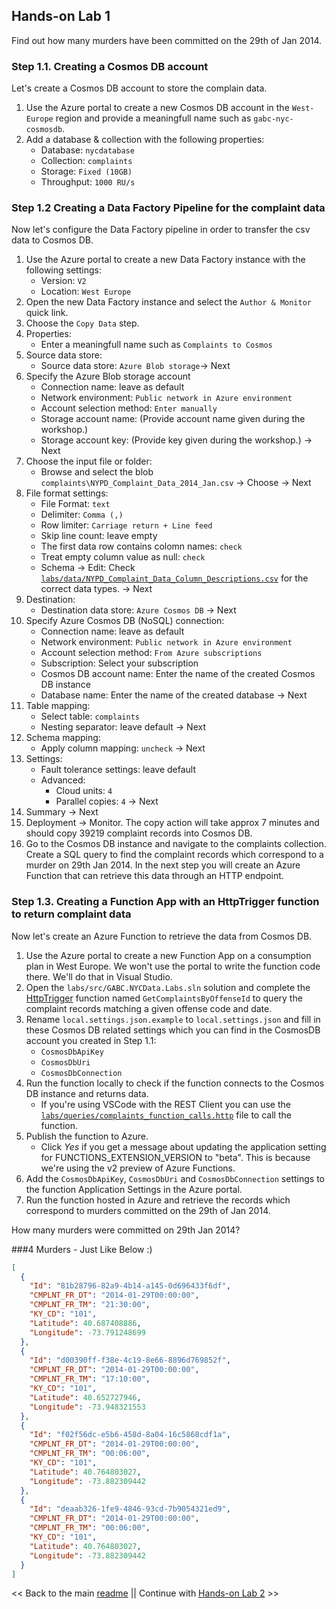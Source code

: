 ## Hands-on Lab 1

Find out how many murders have been committed on the 29th of Jan 2014.

### Step 1.1. Creating a Cosmos DB account

Let's create a Cosmos DB account to store the complain data.

1. Use the Azure portal to create a new Cosmos DB account in the `West-Europe` region and provide a meaningfull name such as `gabc-nyc-cosmosdb`.
2. Add a database & collection with the following properties:
    - Database: `nycdatabase`
    - Collection: `complaints`
    - Storage: `Fixed (10GB)`
    - Throughput: `1000 RU/s`

### Step 1.2 Creating a Data Factory Pipeline for the complaint data

Now let's configure the Data Factory pipeline in order to transfer the csv data to Cosmos DB.

1. Use the Azure portal to create a new Data Factory instance with the following settings:
    - Version: `V2`
    - Location: `West Europe`
2. Open the new Data Factory instance and select the `Author & Monitor` quick link. 
3. Choose the `Copy Data` step.
4. Properties:
    - Enter a meaningfull name such as `Complaints to Cosmos`
5. Source data store:
    - Source data store: `Azure Blob storage`-> Next
6. Specify the Azure Blob storage account
    - Connection name: leave as default
    - Network environment: `Public network in Azure environment`
    - Account selection method: `Enter manually`
    - Storage account name: (Provide account name given during the workshop.)
    - Storage account key: (Provide key given during the workshop.) -> Next
7. Choose the input file or folder:
    - Browse and select the blob `complaints\NYPD_Complaint_Data_2014_Jan.csv` -> Choose -> Next
8. File format settings:
    - File Format: `text`
    - Delimiter: `Comma (,)`
    - Row limiter: `Carriage return + Line feed`
    - Skip line count: leave empty
    - The first data row contains colomn names: `check`
    - Treat empty column value as null: `check`
    - Schema -> Edit: Check [`labs/data/NYPD_Complaint_Data_Column_Descriptions.csv`](labs/data/NYPD_Complaint_Data_Column_Description.csv) for the correct data types. -> Next
9. Destination:
    - Destination data store: `Azure Cosmos DB` -> Next
10. Specify Azure Cosmos DB (NoSQL) connection:
    - Connection name: leave as default
    - Network environment: `Public network in Azure environment`
    - Account selection method: `From Azure subscriptions`
    - Subscription: Select your subscription
    - Cosmos DB account name: Enter the name of the created Cosmos DB instance
    - Database name: Enter the name of the created database -> Next
11. Table mapping:
    - Select table: `complaints` 
    - Nesting separator: leave default -> Next
12. Schema mapping:
    - Apply column mapping: `uncheck` -> Next
13.  Settings:
     - Fault tolerance settings: leave default
     - Advanced:
        - Cloud units: `4`
        - Parallel copies: `4` -> Next
14. Summary -> Next
15. Deployment -> Monitor. The copy action will take approx 7 minutes and should copy 39219 complaint records into Cosmos DB.
16. Go to the Cosmos DB instance and navigate to the complaints collection. Create a SQL query to find the complaint records which correspond to a murder on 29th Jan 2014. In the next step you will create an Azure Function that can retrieve this data through an HTTP endpoint.

### Step 1.3. Creating a Function App with an HttpTrigger function to return complaint data

Now let's create an Azure Function to retrieve the data from Cosmos DB.

1. Use the Azure portal to create a new Function App on a consumption plan in West Europe. We won't use the portal to write the function code there. We'll do that in Visual Studio.
2. Open the `labs/src/GABC.NYCData.Labs.sln` solution and complete the [HttpTrigger](https://docs.microsoft.com/en-us/azure/azure-functions/functions-bindings-http-webhook) function named `GetComplaintsByOffenseId` to query the complaint records matching a given offense code and date. 
3. Rename `local.settings.json.example` to `local.settings.json` and fill in these Cosmos DB related settings which you can find in the CosmosDB account you created in Step 1.1:
    - `CosmosDbApiKey`
    - `CosmosDbUri`
    - `CosmosDbConnection`
4. Run the function locally to check if the function connects to the Cosmos DB instance and returns data. 
    - If you're using VSCode with the REST Client you can use the [`labs/queries/complaints_function_calls.http`](labs/queries/complaints_function_calls.http) file to call the function.
5. Publish the function to Azure. 
    - Click _Yes_ if you get a message about updating the application setting for FUNCTIONS_EXTENSION_VERSION to "beta". This is because we're using the v2 preview of Azure Functions.
6. Add the `CosmosDbApiKey`, `CosmosDbUri` and `CosmosDbConnection` settings to the function Application Settings in the Azure portal.
7. Run the function hosted in Azure and retrieve the records which correspond to murders committed on the 29th of Jan 2014. 

How many murders were committed on 29th Jan 2014?

###4 Murders - Just Like Below :)

```json
[
  {
    "Id": "81b28796-82a9-4b14-a145-0d696433f6df",
    "CMPLNT_FR_DT": "2014-01-29T00:00:00",
    "CMPLNT_FR_TM": "21:30:00",
    "KY_CD": "101",
    "Latitude": 40.687408886,
    "Longitude": -73.791248699
  },
  {
    "Id": "d00390ff-f38e-4c19-8e66-8896d769852f",
    "CMPLNT_FR_DT": "2014-01-29T00:00:00",
    "CMPLNT_FR_TM": "17:10:00",
    "KY_CD": "101",
    "Latitude": 40.652727946,
    "Longitude": -73.948321553
  },
  {
    "Id": "f02f56dc-e5b6-458d-8a04-16c5868cdf1a",
    "CMPLNT_FR_DT": "2014-01-29T00:00:00",
    "CMPLNT_FR_TM": "00:06:00",
    "KY_CD": "101",
    "Latitude": 40.764803027,
    "Longitude": -73.882309442
  },
  {
    "Id": "deaab326-1fe9-4846-93cd-7b9054321ed9",
    "CMPLNT_FR_DT": "2014-01-29T00:00:00",
    "CMPLNT_FR_TM": "00:06:00",
    "KY_CD": "101",
    "Latitude": 40.764803027,
    "Longitude": -73.882309442
  }
]
```

<< Back to the main [readme](readme.md) || Continue with [Hands-on Lab 2](lab2.md) >>
 
